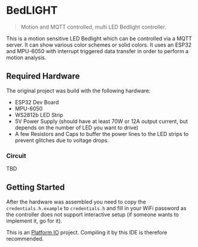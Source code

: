 # BedLIGHT

> Motion and MQTT controlled, multi LED Bedlight controller.

This is a motion sensitive LED Bedlight which can be controlled via a MQTT server. It can show various color schemes or solid colors. It uses an ESP32 and MPU-6050 with interrupt triggered data transfer in order to perform a motion analysis.

## Required Hardware

The original project was build with the following hardware:

* ESP32 Dev Board
* MPU-6050
* WS2812b LED Strip
* 5V Power Supply (should have at least 70W or 12A output current, but depends on the number of LED you want to drive)
* A few Resistors and Caps to buffer the power lines to the LED strips to prevent glitches due to voltage drops.

### Circuit

TBD

## Getting Started

After the hardware was assembled you need to copy the `credentials.h.example` to `credentials.h` and fill in your WiFi password as the controller does not support interactive setup (if someone wants to implement it, go for it).

This is an [Platform IO](https://platformio.org/) project. Compiling it by this IDE is therefore recommended.